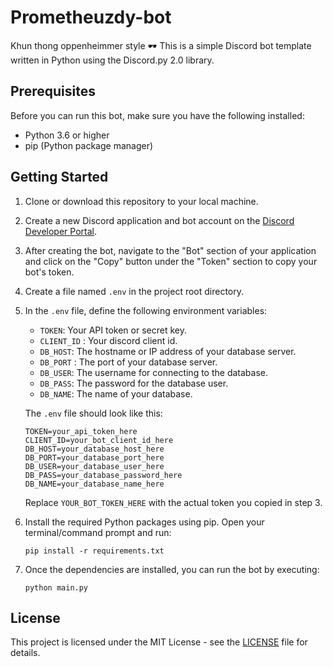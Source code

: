 # Prometheuzdy-bot
Khun thong oppenheimmer style 🕶️
This is a simple Discord bot template written in Python using the Discord.py 2.0 library. 


## Prerequisites

Before you can run this bot, make sure you have the following installed:

- Python 3.6 or higher
- pip (Python package manager)

## Getting Started

1. Clone or download this repository to your local machine.

2. Create a new Discord application and bot account on the [Discord Developer Portal](https://discord.com/developers/applications).

3. After creating the bot, navigate to the "Bot" section of your application and click on the "Copy" button under the "Token" section to copy your bot's token.

4. Create a file named `.env` in the project root directory.

5. In the `.env` file, define the following environment variables:
   - `TOKEN`: Your API token or secret key.
   - `CLIENT_ID` : Your discord client id.
   - `DB_HOST`: The hostname or IP address of your database server.
   - `DB_PORT` : The port of your database server. 
   - `DB_USER`: The username for connecting to the database.
   - `DB_PASS`: The password for the database user.
   - `DB_NAME`: The name of your database.

   The `.env` file should look like this:

   ```plaintext
   TOKEN=your_api_token_here
   CLIENT_ID=your_bot_client_id_here
   DB_HOST=your_database_host_here
   DB_PORT=your_database_port_here
   DB_USER=your_database_user_here
   DB_PASS=your_database_password_here
   DB_NAME=your_database_name_here
   ```

   Replace `YOUR_BOT_TOKEN_HERE` with the actual token you copied in step 3.

6. Install the required Python packages using pip. Open your terminal/command prompt and run:

   ```
   pip install -r requirements.txt
   ```

7. Once the dependencies are installed, you can run the bot by executing:

   ```
   python main.py
   ```


## License

This project is licensed under the MIT License - see the [LICENSE](LICENSE) file for details.

